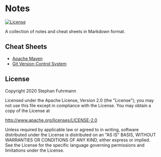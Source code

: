 Notes
===================
[![License](https://img.shields.io/badge/License-Apache%202.0-blue.svg)](https://opensource.org/licenses/Apache-2.0)

A collection of notes and cheat sheets in Markdown format.

## Cheat Sheets

* [Apache Maven](MAVEN.md)
* [Git Version Control System](GIT.md)

## License

Copyright 2020 Stephan Fuhrmann

Licensed under the Apache License, Version 2.0 (the "License"); you may not use this file except in compliance with the License. You may obtain a copy of the License at

http://www.apache.org/licenses/LICENSE-2.0

Unless required by applicable law or agreed to in writing, software distributed under the License is distributed on an "AS IS" BASIS, WITHOUT WARRANTIES OR CONDITIONS OF ANY KIND, either express or implied. See the License for the specific language governing permissions and limitations under the License.
